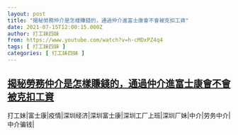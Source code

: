 ```yaml
---
layout: post
title: "揭秘勞務仲介是怎樣賺錢的，通過仲介進富士康會不會被克扣工資"
date: 2021-07-15T12:00:15.000Z
author: 打工妹四妹
from: https://www.youtube.com/watch?v=h-cMDxPZ4q4
tags: [ 打工妹四妹 ]
categories: [ 打工妹四妹 ]
---
```

<!--1626350415000-->
[揭秘勞務仲介是怎樣賺錢的，通過仲介進富士康會不會被克扣工資](https://www.youtube.com/watch?v=h-cMDxPZ4q4)
------

<div>
打工妹|富士康|疫情|深圳经济|深圳富士康|深圳工厂上班|深圳厂妹|中介|劳务中介|中介骗钱|
</div>
